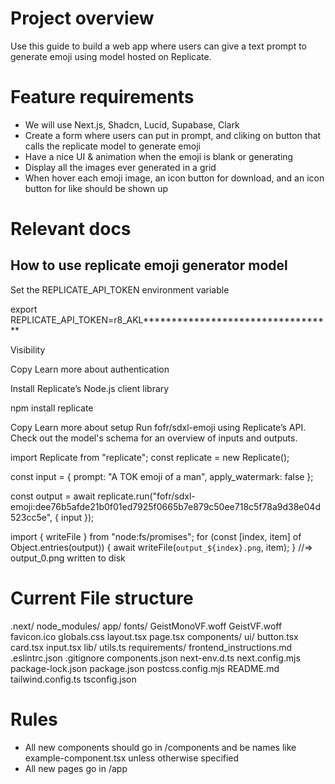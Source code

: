 # Project overview
Use this guide to build a web app where users can give a text prompt to generate emoji using model hosted on Replicate.

# Feature requirements
- We will use Next.js, Shadcn, Lucid, Supabase, Clark
- Create a form where users can put in prompt, and cliking on button that calls the replicate model to generate emoji
- Have a nice UI & animation when the emoji is blank or generating
- Display all the images ever generated in a grid
- When hover each emoji image, an icon button for download, and an icon button for like should be shown up

# Relevant docs 
## How to use replicate emoji generator model
Set the REPLICATE_API_TOKEN environment variable

export REPLICATE_API_TOKEN=r8_AKL**********************************

Visibility

Copy
Learn more about authentication

Install Replicate’s Node.js client library

npm install replicate

Copy
Learn more about setup
Run fofr/sdxl-emoji using Replicate’s API. Check out the model's schema for an overview of inputs and outputs.

import Replicate from "replicate";
const replicate = new Replicate();

const input = {
    prompt: "A TOK emoji of a man",
    apply_watermark: false
};

const output = await replicate.run("fofr/sdxl-emoji:dee76b5afde21b0f01ed7925f0665b7e879c50ee718c5f78a9d38e04d523cc5e", { input });

import { writeFile } from "node:fs/promises";
for (const [index, item] of Object.entries(output)) {
  await writeFile(`output_${index}.png`, item);
}
//=> output_0.png written to disk

# Current File structure
.next/
node_modules/ 
app/
  fonts/
    GeistMonoVF.woff
    GeistVF.woff
  favicon.ico
  globals.css
  layout.tsx
  page.tsx
components/
  ui/
    button.tsx
    card.tsx
    input.tsx
lib/
  utils.ts
requirements/
  frontend_instructions.md
.eslintrc.json
.gitignore
components.json
next-env.d.ts
next.config.mjs
package-lock.json
package.json
postcss.config.mjs
README.md
tailwind.config.ts
tsconfig.json

# Rules
- All new components should go in /components and be names like example-component.tsx unless otherwise specified
- All new pages go in /app